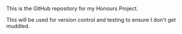 This is the GitHub repository for my Honours Project.

This will be used for version control and testing to ensure I don't get muddled.


